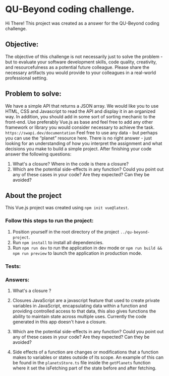 # QU-Beyond coding challenge.
Hi There! This project was created as a answer for the QU-Beyond coding challenge.

## Objective:

The objective of this challenge is not necessarily just to solve the problem - but to
evaluate your software development skills, code quality, creativity, and resourcefulness as a
potential future colleague. Please share the necessary artifacts you would provide to your
colleagues in a real-world professional setting.

## Problem to solve:

We have a simple API that returns a JSON array. We would like you to use HTML, CSS and
Javascript to read the API and display it in an organized way. In addition, you should add in
some sort of sorting mechanic to the front-end. Use preferably Vue.js as base and feel free to
add any other framework or library you would consider necessary to achieve the task.
`https://swapi.dev/documentation`
Feel free to use any data - but perhaps you can use the “planet” resource here.
There is no right answer - just looking for an understanding of how you interpret the assignment
and what decisions you make to build a simple project.
After finishing your code answer the following questions:
1. What's a closure? Where in the code is there a closure?
2. Which are the potential side-effects in any function? Could you point out any of these cases in
your code? Are they expected? Can they be avoided?


## About the project
This Vue.js project was created using `npm init vue@latest`.

### Follow this steps to run the project:

1. Position yourself in the root directory of the project `../qu-beyond-project`.
1. Run `npm install` to install all dependencies.
1. Run `npm run dev` to run the application in dev mode or `npm run build && npm run preview` to launch the application in production mode.

### Tests:

### Answers:
1. What's a closure ?
1. Closures JavaScript are a javascript feature that used to create private variables in JavaScript, encapsulating data within a function
and providing controlled access to that data, this also gives functions the ability to maintain state across multiple uses. Currently the code generated in this app doesn't have a closure.

2. Which are the potential side-effects in any function? Could you point out any of these cases in
your code? Are they expected? Can they be avoided?
2. Side effects of a function are changes or modifications that a function makes to variables or states outside of its scope. An example of this can be found in the `planetsStore.ts` file
inside the `getPlanets` function where it set the isFetching part of the state before and after fetching.
